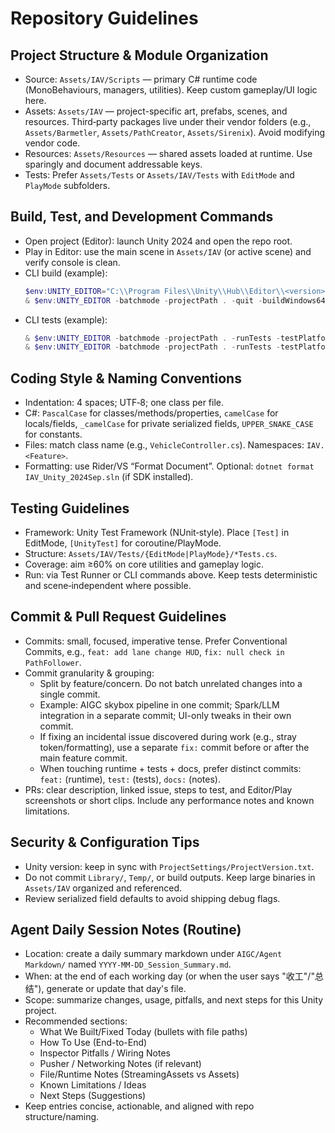 # Repository Guidelines

## Project Structure & Module Organization
- Source: `Assets/IAV/Scripts` — primary C# runtime code (MonoBehaviours, managers, utilities). Keep custom gameplay/UI logic here.
- Assets: `Assets/IAV` — project-specific art, prefabs, scenes, and resources. Third‑party packages live under their vendor folders (e.g., `Assets/Barmetler`, `Assets/PathCreator`, `Assets/Sirenix`). Avoid modifying vendor code.
- Resources: `Assets/Resources` — shared assets loaded at runtime. Use sparingly and document addressable keys.
- Tests: Prefer `Assets/Tests` or `Assets/IAV/Tests` with `EditMode` and `PlayMode` subfolders.

## Build, Test, and Development Commands
- Open project (Editor): launch Unity 2024 and open the repo root.
- Play in Editor: use the main scene in `Assets/IAV` (or active scene) and verify console is clean.
- CLI build (example):
  ```powershell
  $env:UNITY_EDITOR="C:\\Program Files\\Unity\\Hub\\Editor\\<version>\\Editor\\Unity.exe"
  & $env:UNITY_EDITOR -batchmode -projectPath . -quit -buildWindows64Player "Builds/Win64/IAV.exe"
  ```
- CLI tests (example):
  ```powershell
  & $env:UNITY_EDITOR -batchmode -projectPath . -runTests -testPlatform EditMode -testResults TestResults/editmode.xml -quit
  & $env:UNITY_EDITOR -batchmode -projectPath . -runTests -testPlatform PlayMode -testResults TestResults/playmode.xml -quit
  ```

## Coding Style & Naming Conventions
- Indentation: 4 spaces; UTF‑8; one class per file.
- C#: `PascalCase` for classes/methods/properties, `camelCase` for locals/fields, `_camelCase` for private serialized fields, `UPPER_SNAKE_CASE` for constants.
- Files: match class name (e.g., `VehicleController.cs`). Namespaces: `IAV.<Feature>`.
- Formatting: use Rider/VS “Format Document”. Optional: `dotnet format IAV_Unity_2024Sep.sln` (if SDK installed).

## Testing Guidelines
- Framework: Unity Test Framework (NUnit‑style). Place `[Test]` in EditMode, `[UnityTest]` for coroutine/PlayMode.
- Structure: `Assets/IAV/Tests/{EditMode|PlayMode}/*Tests.cs`.
- Coverage: aim ≥60% on core utilities and gameplay logic.
- Run: via Test Runner or CLI commands above. Keep tests deterministic and scene‑independent where possible.

## Commit & Pull Request Guidelines
- Commits: small, focused, imperative tense. Prefer Conventional Commits, e.g., `feat: add lane change HUD`, `fix: null check in PathFollower`.
- Commit granularity & grouping:
  - Split by feature/concern. Do not batch unrelated changes into a single commit.
  - Example: AIGC skybox pipeline in one commit; Spark/LLM integration in a separate commit; UI-only tweaks in their own commit.
  - If fixing an incidental issue discovered during work (e.g., stray token/formatting), use a separate `fix:` commit before or after the main feature commit.
  - When touching runtime + tests + docs, prefer distinct commits: `feat:` (runtime), `test:` (tests), `docs:` (notes).
- PRs: clear description, linked issue, steps to test, and Editor/Play screenshots or short clips. Include any performance notes and known limitations.

## Security & Configuration Tips
- Unity version: keep in sync with `ProjectSettings/ProjectVersion.txt`.
- Do not commit `Library/`, `Temp/`, or build outputs. Keep large binaries in `Assets/IAV` organized and referenced.
- Review serialized field defaults to avoid shipping debug flags.

## Agent Daily Session Notes (Routine)

- Location: create a daily summary markdown under `AIGC/Agent Markdown/` named `YYYY-MM-DD_Session_Summary.md`.
- When: at the end of each working day (or when the user says "收工"/"总结"), generate or update that day's file.
- Scope: summarize changes, usage, pitfalls, and next steps for this Unity project.
- Recommended sections:
  - What We Built/Fixed Today (bullets with file paths)
  - How To Use (End-to-End)
  - Inspector Pitfalls / Wiring Notes
  - Pusher / Networking Notes (if relevant)
  - File/Runtime Notes (StreamingAssets vs Assets)
  - Known Limitations / Ideas
  - Next Steps (Suggestions)
- Keep entries concise, actionable, and aligned with repo structure/naming.
